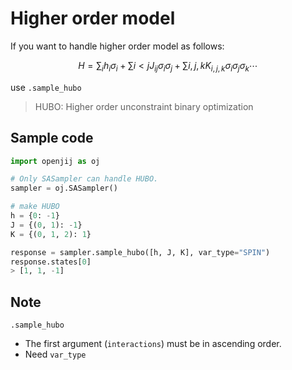 # Higher order model

If you want to handle higher order model as follows:

 ```math
 H = \sum_{i}h_i\sigma_i + \sum{i < j} J_{ij} \sigma_i \sigma_j + \sum{i, j, k} K_{i,j,k} \sigma_i\sigma_j \sigma_k \cdots
 ```

use ``.sample_hubo``

> HUBO: Higher order unconstraint binary optimization

## Sample code
```python
import openjij as oj

# Only SASampler can handle HUBO.
sampler = oj.SASampler()

# make HUBO
h = {0: -1}
J = {(0, 1): -1}
K = {(0, 1, 2): 1}

response = sampler.sample_hubo([h, J, K], var_type="SPIN")
response.states[0]
> [1, 1, -1]
```

## Note

``.sample_hubo``
- The first argument (``interactions``) must be in ascending order.
- Need ``var_type``